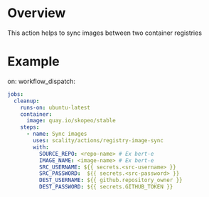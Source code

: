 # Overview

This action helps to sync images between two container registries

# Example

on:
  workflow_dispatch:
```yaml
jobs:
  cleanup:
    runs-on: ubuntu-latest
    container:
      image: quay.io/skopeo/stable
    steps:
      - name: Sync images
        uses: scality/actions/registry-image-sync
        with:
          SOURCE_REPO: <repo-name> # Ex bert-e
          IMAGE_NAME: <image-name> # Ex bert-e
          SRC_USERNAME: ${{ secrets.<src-username> }}
          SRC_PASSWORD:  ${{ secrets.<src-password> }}
          DEST_USERNAME: ${{ github.repository_owner }}
          DEST_PASSWORD: ${{ secrets.GITHUB_TOKEN }}
```

